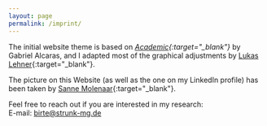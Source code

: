 ```yaml
---
layout: page
permalink: /imprint/
---
```


The initial website theme is based on *[Academic](https://github.com/gaalcaras/academic){:target="_blank"}* by Gabriel Alcaras, and I adapted most of the graphical adjustments by [Lukas Lehner](https://lukaslehner.github.io){:target="_blank"}.

The picture on this Website (as well as the one on my LinkedIn profile) has been taken by [Sanne Molenaar](https://sannemolenaar.com){:target="_blank"}.

Feel free to reach out if you are interested in my research: \
E-mail: [birte@strunk-mg.de](mailto:birte@strunk-mg.de) 

